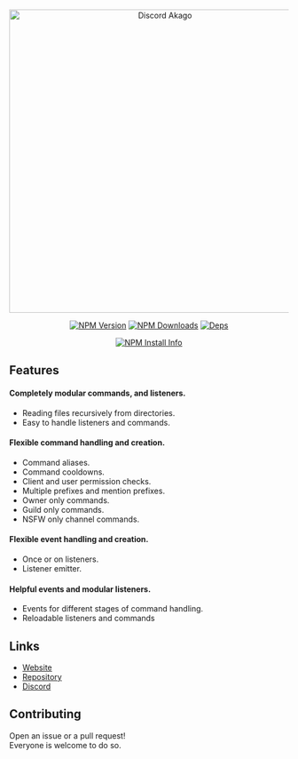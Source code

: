 
<div align="center">
  <br />
  <p>
    <a href="https://discord-akago.github.io"><img src="https://i.imgur.com/ENzIUyF.png" width="546" alt="Discord Akago"/></a>
  </p>
  <p>
    <a href="https://www.npmjs.com/package/discord-js-akago"><img src="https://img.shields.io/npm/v/discord.js-akago.svg" alt="NPM Version" /></a>
    <a href="https://www.npmjs.com/package/discord.js-akago"><img src="https://img.shields.io/npm/dt/discord.js-akago.svg" alt="NPM Downloads" /></a>
    <a href="https://img.shields.io/david/discord-js-akago/discord.js-akago"><img src="https://img.shields.io/david/discord-js-akago/discord.js-akago" alt="Deps" /></a>
  </p>
  <p>
    <a href="https://nodei.co/npm/discord.js-akago/"><img src="https://nodei.co/npm/discord.js-akago.png?downloads=true" alt="NPM Install Info" /></a>
  </p>
</div>

## Features

#### Completely modular commands, and listeners.
  - Reading files recursively from directories.
  - Easy to handle listeners and commands.

#### Flexible command handling and creation.
  - Command aliases.
  - Command cooldowns.
  - Client and user permission checks.
  - Multiple prefixes and mention prefixes.
  - Owner only commands.
  - Guild only commands.
  - NSFW only channel commands.

#### Flexible event handling and creation.
- Once or on listeners.
- Listener emitter.

#### Helpful events and modular listeners.
  - Events for different stages of command handling.
  - Reloadable listeners and commands

## Links
- [Website](https://discord-akago.github.io)
- [Repository](https://github.com/discord-js-akago/discord.js-akago)  
- [Discord](https://discord.gg/arTauDY)  

## Contributing
Open an issue or a pull request!  
Everyone is welcome to do so. 